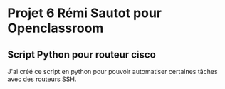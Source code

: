 # Projet 6 Rémi Sautot pour Openclassroom


## __Script Python pour routeur cisco__

J'ai créé ce script en python pour pouvoir automatiser certaines tâches avec des routeurs SSH.
